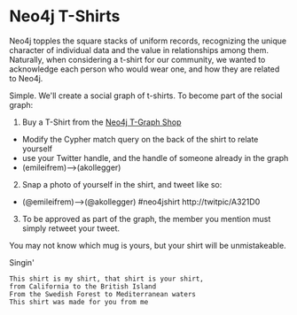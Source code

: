 Neo4j T-Shirts
==============

Neo4j topples the square stacks of uniform records, recognizing the unique character
of individual data and the value in relationships among them. Naturally, when considering
a t-shirt for our community, we wanted to acknowledge each person who would wear one,
and how they are related to Neo4j.

Simple. We'll create a social graph of t-shirts. To become part of the social graph:

1. Buy a T-Shirt from the [Neo4j T-Graph Shop](http://neo4j.spreadshirt.com)
  - Modify the Cypher match query on the back of the shirt to relate yourself
  - use your Twitter handle, and the handle of someone already in the graph
  - (emileifrem)--&gt;(akollegger)
2. Snap a photo of yourself in the shirt, and tweet like so:
  - (@emileifrem)--&gt;(@akollegger) #neo4jshirt http://twitpic/A321D0
3. To be approved as part of the graph, the member you mention must simply retweet your tweet. 

You may not know which mug is yours, but your shirt will be unmistakeable.

Singin'

    This shirt is my shirt, that shirt is your shirt, 
    from California to the British Island
    From the Swedish Forest to Mediterranean waters
    This shirt was made for you from me


